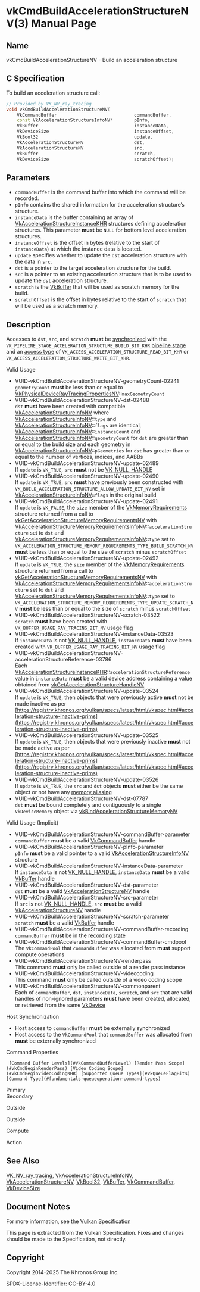 # vkCmdBuildAccelerationStructureNV(3) Manual Page

## Name

vkCmdBuildAccelerationStructureNV - Build an acceleration structure



## [](#_c_specification)C Specification

To build an acceleration structure call:

```c++
// Provided by VK_NV_ray_tracing
void vkCmdBuildAccelerationStructureNV(
    VkCommandBuffer                             commandBuffer,
    const VkAccelerationStructureInfoNV*        pInfo,
    VkBuffer                                    instanceData,
    VkDeviceSize                                instanceOffset,
    VkBool32                                    update,
    VkAccelerationStructureNV                   dst,
    VkAccelerationStructureNV                   src,
    VkBuffer                                    scratch,
    VkDeviceSize                                scratchOffset);
```

## [](#_parameters)Parameters

- `commandBuffer` is the command buffer into which the command will be recorded.
- `pInfo` contains the shared information for the acceleration structure’s structure.
- `instanceData` is the buffer containing an array of [VkAccelerationStructureInstanceKHR](https://registry.khronos.org/vulkan/specs/latest/man/html/VkAccelerationStructureInstanceKHR.html) structures defining acceleration structures. This parameter **must** be `NULL` for bottom level acceleration structures.
- `instanceOffset` is the offset in bytes (relative to the start of `instanceData`) at which the instance data is located.
- `update` specifies whether to update the `dst` acceleration structure with the data in `src`.
- `dst` is a pointer to the target acceleration structure for the build.
- `src` is a pointer to an existing acceleration structure that is to be used to update the `dst` acceleration structure.
- `scratch` is the [VkBuffer](https://registry.khronos.org/vulkan/specs/latest/man/html/VkBuffer.html) that will be used as scratch memory for the build.
- `scratchOffset` is the offset in bytes relative to the start of `scratch` that will be used as a scratch memory.

## [](#_description)Description

Accesses to `dst`, `src`, and `scratch` **must** be [synchronized](https://registry.khronos.org/vulkan/specs/latest/html/vkspec.html#synchronization-dependencies) with the `VK_PIPELINE_STAGE_ACCELERATION_STRUCTURE_BUILD_BIT_KHR` [pipeline stage](https://registry.khronos.org/vulkan/specs/latest/html/vkspec.html#synchronization-pipeline-stages) and an [access type](https://registry.khronos.org/vulkan/specs/latest/html/vkspec.html#synchronization-access-types) of `VK_ACCESS_ACCELERATION_STRUCTURE_READ_BIT_KHR` or `VK_ACCESS_ACCELERATION_STRUCTURE_WRITE_BIT_KHR`.

Valid Usage

- [](#VUID-vkCmdBuildAccelerationStructureNV-geometryCount-02241)VUID-vkCmdBuildAccelerationStructureNV-geometryCount-02241  
  `geometryCount` **must** be less than or equal to [VkPhysicalDeviceRayTracingPropertiesNV](https://registry.khronos.org/vulkan/specs/latest/man/html/VkPhysicalDeviceRayTracingPropertiesNV.html)::`maxGeometryCount`
- [](#VUID-vkCmdBuildAccelerationStructureNV-dst-02488)VUID-vkCmdBuildAccelerationStructureNV-dst-02488  
  `dst` **must** have been created with compatible [VkAccelerationStructureInfoNV](https://registry.khronos.org/vulkan/specs/latest/man/html/VkAccelerationStructureInfoNV.html) where [VkAccelerationStructureInfoNV](https://registry.khronos.org/vulkan/specs/latest/man/html/VkAccelerationStructureInfoNV.html)::`type` and [VkAccelerationStructureInfoNV](https://registry.khronos.org/vulkan/specs/latest/man/html/VkAccelerationStructureInfoNV.html)::`flags` are identical, [VkAccelerationStructureInfoNV](https://registry.khronos.org/vulkan/specs/latest/man/html/VkAccelerationStructureInfoNV.html)::`instanceCount` and [VkAccelerationStructureInfoNV](https://registry.khronos.org/vulkan/specs/latest/man/html/VkAccelerationStructureInfoNV.html)::`geometryCount` for `dst` are greater than or equal to the build size and each geometry in [VkAccelerationStructureInfoNV](https://registry.khronos.org/vulkan/specs/latest/man/html/VkAccelerationStructureInfoNV.html)::`pGeometries` for `dst` has greater than or equal to the number of vertices, indices, and AABBs
- [](#VUID-vkCmdBuildAccelerationStructureNV-update-02489)VUID-vkCmdBuildAccelerationStructureNV-update-02489  
  If `update` is `VK_TRUE`, `src` **must** not be [VK\_NULL\_HANDLE](https://registry.khronos.org/vulkan/specs/latest/man/html/VK_NULL_HANDLE.html)
- [](#VUID-vkCmdBuildAccelerationStructureNV-update-02490)VUID-vkCmdBuildAccelerationStructureNV-update-02490  
  If `update` is `VK_TRUE`, `src` **must** have previously been constructed with `VK_BUILD_ACCELERATION_STRUCTURE_ALLOW_UPDATE_BIT_NV` set in [VkAccelerationStructureInfoNV](https://registry.khronos.org/vulkan/specs/latest/man/html/VkAccelerationStructureInfoNV.html)::`flags` in the original build
- [](#VUID-vkCmdBuildAccelerationStructureNV-update-02491)VUID-vkCmdBuildAccelerationStructureNV-update-02491  
  If `update` is `VK_FALSE`, the `size` member of the [VkMemoryRequirements](https://registry.khronos.org/vulkan/specs/latest/man/html/VkMemoryRequirements.html) structure returned from a call to [vkGetAccelerationStructureMemoryRequirementsNV](https://registry.khronos.org/vulkan/specs/latest/man/html/vkGetAccelerationStructureMemoryRequirementsNV.html) with [VkAccelerationStructureMemoryRequirementsInfoNV](https://registry.khronos.org/vulkan/specs/latest/man/html/VkAccelerationStructureMemoryRequirementsInfoNV.html)::`accelerationStructure` set to `dst` and [VkAccelerationStructureMemoryRequirementsInfoNV](https://registry.khronos.org/vulkan/specs/latest/man/html/VkAccelerationStructureMemoryRequirementsInfoNV.html)::`type` set to `VK_ACCELERATION_STRUCTURE_MEMORY_REQUIREMENTS_TYPE_BUILD_SCRATCH_NV` **must** be less than or equal to the size of `scratch` minus `scratchOffset`
- [](#VUID-vkCmdBuildAccelerationStructureNV-update-02492)VUID-vkCmdBuildAccelerationStructureNV-update-02492  
  If `update` is `VK_TRUE`, the `size` member of the [VkMemoryRequirements](https://registry.khronos.org/vulkan/specs/latest/man/html/VkMemoryRequirements.html) structure returned from a call to [vkGetAccelerationStructureMemoryRequirementsNV](https://registry.khronos.org/vulkan/specs/latest/man/html/vkGetAccelerationStructureMemoryRequirementsNV.html) with [VkAccelerationStructureMemoryRequirementsInfoNV](https://registry.khronos.org/vulkan/specs/latest/man/html/VkAccelerationStructureMemoryRequirementsInfoNV.html)::`accelerationStructure` set to `dst` and [VkAccelerationStructureMemoryRequirementsInfoNV](https://registry.khronos.org/vulkan/specs/latest/man/html/VkAccelerationStructureMemoryRequirementsInfoNV.html)::`type` set to `VK_ACCELERATION_STRUCTURE_MEMORY_REQUIREMENTS_TYPE_UPDATE_SCRATCH_NV` **must** be less than or equal to the size of `scratch` minus `scratchOffset`
- [](#VUID-vkCmdBuildAccelerationStructureNV-scratch-03522)VUID-vkCmdBuildAccelerationStructureNV-scratch-03522  
  `scratch` **must** have been created with `VK_BUFFER_USAGE_RAY_TRACING_BIT_NV` usage flag
- [](#VUID-vkCmdBuildAccelerationStructureNV-instanceData-03523)VUID-vkCmdBuildAccelerationStructureNV-instanceData-03523  
  If `instanceData` is not [VK\_NULL\_HANDLE](https://registry.khronos.org/vulkan/specs/latest/man/html/VK_NULL_HANDLE.html), `instanceData` **must** have been created with `VK_BUFFER_USAGE_RAY_TRACING_BIT_NV` usage flag
- [](#VUID-vkCmdBuildAccelerationStructureNV-accelerationStructureReference-03786)VUID-vkCmdBuildAccelerationStructureNV-accelerationStructureReference-03786  
  Each [VkAccelerationStructureInstanceKHR](https://registry.khronos.org/vulkan/specs/latest/man/html/VkAccelerationStructureInstanceKHR.html)::`accelerationStructureReference` value in `instanceData` **must** be a valid device address containing a value obtained from [vkGetAccelerationStructureHandleNV](https://registry.khronos.org/vulkan/specs/latest/man/html/vkGetAccelerationStructureHandleNV.html)
- [](#VUID-vkCmdBuildAccelerationStructureNV-update-03524)VUID-vkCmdBuildAccelerationStructureNV-update-03524  
  If `update` is `VK_TRUE`, then objects that were previously active **must** not be made inactive as per [https://registry.khronos.org/vulkan/specs/latest/html/vkspec.html#acceleration-structure-inactive-prims](https://registry.khronos.org/vulkan/specs/latest/html/vkspec.html#acceleration-structure-inactive-prims)
- [](#VUID-vkCmdBuildAccelerationStructureNV-update-03525)VUID-vkCmdBuildAccelerationStructureNV-update-03525  
  If `update` is `VK_TRUE`, then objects that were previously inactive **must** not be made active as per [https://registry.khronos.org/vulkan/specs/latest/html/vkspec.html#acceleration-structure-inactive-prims](https://registry.khronos.org/vulkan/specs/latest/html/vkspec.html#acceleration-structure-inactive-prims)
- [](#VUID-vkCmdBuildAccelerationStructureNV-update-03526)VUID-vkCmdBuildAccelerationStructureNV-update-03526  
  If `update` is `VK_TRUE`, the `src` and `dst` objects **must** either be the same object or not have any [memory aliasing](https://registry.khronos.org/vulkan/specs/latest/html/vkspec.html#resources-memory-aliasing)
- [](#VUID-vkCmdBuildAccelerationStructureNV-dst-07787)VUID-vkCmdBuildAccelerationStructureNV-dst-07787  
  `dst` **must** be bound completely and contiguously to a single `VkDeviceMemory` object via [vkBindAccelerationStructureMemoryNV](https://registry.khronos.org/vulkan/specs/latest/man/html/vkBindAccelerationStructureMemoryNV.html)

Valid Usage (Implicit)

- [](#VUID-vkCmdBuildAccelerationStructureNV-commandBuffer-parameter)VUID-vkCmdBuildAccelerationStructureNV-commandBuffer-parameter  
  `commandBuffer` **must** be a valid [VkCommandBuffer](https://registry.khronos.org/vulkan/specs/latest/man/html/VkCommandBuffer.html) handle
- [](#VUID-vkCmdBuildAccelerationStructureNV-pInfo-parameter)VUID-vkCmdBuildAccelerationStructureNV-pInfo-parameter  
  `pInfo` **must** be a valid pointer to a valid [VkAccelerationStructureInfoNV](https://registry.khronos.org/vulkan/specs/latest/man/html/VkAccelerationStructureInfoNV.html) structure
- [](#VUID-vkCmdBuildAccelerationStructureNV-instanceData-parameter)VUID-vkCmdBuildAccelerationStructureNV-instanceData-parameter  
  If `instanceData` is not [VK\_NULL\_HANDLE](https://registry.khronos.org/vulkan/specs/latest/man/html/VK_NULL_HANDLE.html), `instanceData` **must** be a valid [VkBuffer](https://registry.khronos.org/vulkan/specs/latest/man/html/VkBuffer.html) handle
- [](#VUID-vkCmdBuildAccelerationStructureNV-dst-parameter)VUID-vkCmdBuildAccelerationStructureNV-dst-parameter  
  `dst` **must** be a valid [VkAccelerationStructureNV](https://registry.khronos.org/vulkan/specs/latest/man/html/VkAccelerationStructureNV.html) handle
- [](#VUID-vkCmdBuildAccelerationStructureNV-src-parameter)VUID-vkCmdBuildAccelerationStructureNV-src-parameter  
  If `src` is not [VK\_NULL\_HANDLE](https://registry.khronos.org/vulkan/specs/latest/man/html/VK_NULL_HANDLE.html), `src` **must** be a valid [VkAccelerationStructureNV](https://registry.khronos.org/vulkan/specs/latest/man/html/VkAccelerationStructureNV.html) handle
- [](#VUID-vkCmdBuildAccelerationStructureNV-scratch-parameter)VUID-vkCmdBuildAccelerationStructureNV-scratch-parameter  
  `scratch` **must** be a valid [VkBuffer](https://registry.khronos.org/vulkan/specs/latest/man/html/VkBuffer.html) handle
- [](#VUID-vkCmdBuildAccelerationStructureNV-commandBuffer-recording)VUID-vkCmdBuildAccelerationStructureNV-commandBuffer-recording  
  `commandBuffer` **must** be in the [recording state](#commandbuffers-lifecycle)
- [](#VUID-vkCmdBuildAccelerationStructureNV-commandBuffer-cmdpool)VUID-vkCmdBuildAccelerationStructureNV-commandBuffer-cmdpool  
  The `VkCommandPool` that `commandBuffer` was allocated from **must** support compute operations
- [](#VUID-vkCmdBuildAccelerationStructureNV-renderpass)VUID-vkCmdBuildAccelerationStructureNV-renderpass  
  This command **must** only be called outside of a render pass instance
- [](#VUID-vkCmdBuildAccelerationStructureNV-videocoding)VUID-vkCmdBuildAccelerationStructureNV-videocoding  
  This command **must** only be called outside of a video coding scope
- [](#VUID-vkCmdBuildAccelerationStructureNV-commonparent)VUID-vkCmdBuildAccelerationStructureNV-commonparent  
  Each of `commandBuffer`, `dst`, `instanceData`, `scratch`, and `src` that are valid handles of non-ignored parameters **must** have been created, allocated, or retrieved from the same [VkDevice](https://registry.khronos.org/vulkan/specs/latest/man/html/VkDevice.html)

Host Synchronization

- Host access to `commandBuffer` **must** be externally synchronized
- Host access to the `VkCommandPool` that `commandBuffer` was allocated from **must** be externally synchronized

Command Properties

     [Command Buffer Levels](#VkCommandBufferLevel) [Render Pass Scope](#vkCmdBeginRenderPass) [Video Coding Scope](#vkCmdBeginVideoCodingKHR) [Supported Queue Types](#VkQueueFlagBits) [Command Type](#fundamentals-queueoperation-command-types)

Primary  
Secondary

Outside

Outside

Compute

Action

## [](#_see_also)See Also

[VK\_NV\_ray\_tracing](https://registry.khronos.org/vulkan/specs/latest/man/html/VK_NV_ray_tracing.html), [VkAccelerationStructureInfoNV](https://registry.khronos.org/vulkan/specs/latest/man/html/VkAccelerationStructureInfoNV.html), [VkAccelerationStructureNV](https://registry.khronos.org/vulkan/specs/latest/man/html/VkAccelerationStructureNV.html), [VkBool32](https://registry.khronos.org/vulkan/specs/latest/man/html/VkBool32.html), [VkBuffer](https://registry.khronos.org/vulkan/specs/latest/man/html/VkBuffer.html), [VkCommandBuffer](https://registry.khronos.org/vulkan/specs/latest/man/html/VkCommandBuffer.html), [VkDeviceSize](https://registry.khronos.org/vulkan/specs/latest/man/html/VkDeviceSize.html)

## [](#_document_notes)Document Notes

For more information, see the [Vulkan Specification](https://registry.khronos.org/vulkan/specs/latest/html/vkspec.html#vkCmdBuildAccelerationStructureNV)

This page is extracted from the Vulkan Specification. Fixes and changes should be made to the Specification, not directly.

## [](#_copyright)Copyright

Copyright 2014-2025 The Khronos Group Inc.

SPDX-License-Identifier: CC-BY-4.0